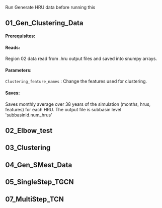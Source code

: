 Run Generate HRU data before running this

## 01_Gen_Clustering_Data
#### Prerequisites:

#### Reads: 
Region 02 data read from .hru output files and saved into snumpy arrays. 
#### Parameters: 
`Clustering_feature_names` : Change the features used for clustering. 
#### Saves:  
Saves monthly average over 38 years of the simulation (months, hrus, features) for each HRU. The output file is subbasin level 'subbasinid.num_hrus'

## 02_Elbow_test

## 03_Clustering

## 04_Gen_SMest_Data

## 05_SingleStep_TGCN

## 07_MultiStep_TCN
